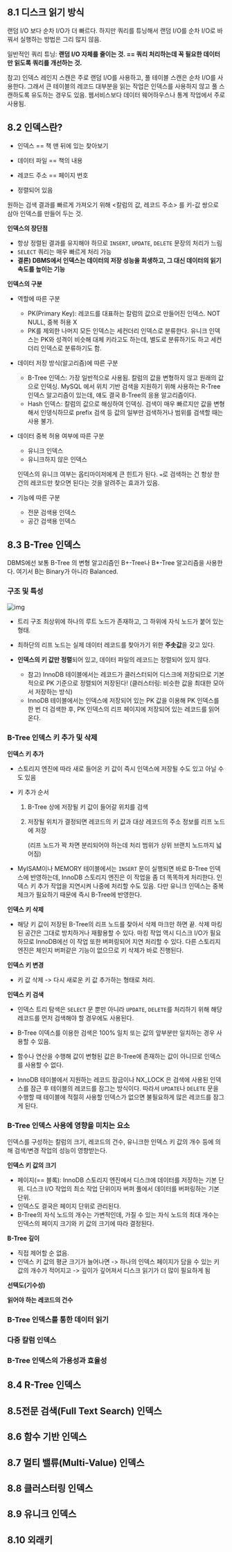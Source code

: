 ## 8.1 디스크 읽기 방식

랜덤 I/O 보다 순차 I/O가 더 빠르다. 하지만 쿼리를 튜닝해서 랜덤 I/O를 순차 I/O로 바꿔서 실행하는 방법은 그리 많지 않음.

일반적인 쿼리 튜닝: **랜덤 I/O 자체를 줄이는 것. == 쿼리 처리하는데 꼭 필요한 데이터만 읽도록 쿼리를 개선하는 것.**

참고) 인덱스 레인지 스캔은 주로 랜덤 I/O를 사용하고, 풀 테이블 스캔은 순차 I/O를 사용한다. 그래서 큰 테이블의 레코드 대부분을 읽는 작업은 인덱스를 사용하지 않고 풀 스캔하도록 유도하는 경우도 있음. 웹서비스보다 데이터 웨어하우스나 통계 작업에서 주로 사용됨.



## 8.2 인덱스란?

- 인덱스 == 책 맨 뒤에 있는 찾아보기

- 데이터 파일 == 책의 내용
- 레코드 주소 == 페이지 번호

- 정렬되어 있음

원하는 검색 결과를 빠르게 가져오기 위해 <칼럼의 값, 레코드 주소> 를 키-값 쌍으로 삼아 인덱스를 만들어 두는 것.



**인덱스의 장단점**

- 항상 정렬된 결과를 유지해야 하므로 `INSERT`, `UPDATE`, `DELETE` 문장의 처리가 느림
- `SELECT` 쿼리는 매우 빠르게 처리 가능
- **결론) DBMS에서 인덱스는 데이터의 저장 성능을 희생하고, 그 대신 데이터의 읽기 속도를 높이는 기능**



**인덱스의 구분**

- 역할에 따른 구분

  - PK(Primary Key): 레코드를 대표하는 칼럼의 값으로 만들어진 인덱스. NOT NULL, 중복 허용 X
  - PK를 제외한 나머지 모든 인덱스는 세컨더리 인덱스로 분류한다. 유니크 인덱스는 PK와 성격이 비슷해 대체 키라고도 하는데, 별도로 분류하기도 하고 세컨더리 인덱스로 분류하기도 함.

- 데이터 저장 방식(알고리즘)에 따른 구분

  - B-Tree 인덱스: 가장 일반적으로 사용됨. 칼럼의 값을 변형하지 않고 원래의 값으로 인덱싱. MySQL 에서 위치 기반 검색을 지원하기 위해 사용하는 R-Tree 인덱스 알고리즘이 있는데, 얘도 결국 B-Tree의 응용 알고리즘이다.
  - Hash 인덱스: 칼럼의 값으로 해싱하여 인덱싱. 검색이 매우 빠르지만 값을 변형해서 인뎅식하므로 prefix 검색 등 값의 일부만 검색하거나 범위를 검색할 때는 사용 불가.

- 데이터 중복 허용 여부에 따른 구분

  - 유니크 인덱스
  - 유니크하지 않은 인덱스

  인덱스의 유니크 여부는 옵티마이저에게 큰 힌트가 된다. `=`로 검색하는 건 항상 한 건의 레코드만 찾으면 된다는 것을 알려주는 효과가 있음.

- 기능에 따른 구분

  - 전문 검색용 인덱스
  - 공간 검색용 인덱스



## 8.3 B-Tree 인덱스

DBMS에선 보통 B-Tree 의 변형 알고리즘인 B+-Tree나 B*-Tree 알고리즘을 사용한다. 여기서 B는 Binary가 아니라 Balanced.



### 구조 및 특성

![img](https://upload.wikimedia.org/wikipedia/commons/thumb/6/65/B-tree.svg/400px-B-tree.svg.png)

- 트리 구조 최상위에 하나의 루트 노드가 존재하고, 그 하위에 자식 노드가 붙어 있는 형태. 

- 최하단의 리프 노드는 실제 데이터 레코드를 찾아가기 위한 **주솟값**을 갖고 있다.

- **인덱스의 키 값만 정렬**되어 있고, 데이터 파일의 레코드는 정렬되어 있지 않다.
  - 참고) InnoDB 테이블에서는 레코드가 클러스터되어 디스크에 저장되므로 기본적으로 PK 기준으로 정렬되어 저장된다! (클러스터링: 비슷한 값을 최대한 모아서 저장하는 방식)
  - InnoDB 테이블에서는 인덱스에 저장되어 있는 PK 값을 이용해 PK 인덱스를 한 번 더 검색한 후, PK 인덱스의 리프 페이지에 저장되어 있는 레코드를 읽어 온다.



### B-Tree 인덱스 키 추가 및 삭제

**인덱스 키 추가**

- 스토리지 엔진에 따라 새로 들어온 키 값이 즉시 인덱스에 저장될 수도 있고 아닐 수도 있음

- 키 추가 순서

  1. B-Tree 상에 저장될 키 값이 들어갈 위치를 검색

  2. 저장될 위치가 결정되면 레코드의 키 값과 대상 레코드의 주소 정보를 리프 노드에 저장

     (리프 노드가 꽉 차면 분리되어야 하는데 처리 범위가 상위 브랜치 노드까지 넓어짐)

- MyISAM이나 MEMORY 테이블에서는 `INSERT` 문이 실행되면 바로 B-Tree 인덱스에 반영하는데, InnoDB 스토리지 엔진은 이 작업을 좀 더 똑똑하게 처리한다. 인덱스 키 추가 작업을 지연시켜 나중에 처리할 수도 있음. 다만 유니크 인덱스는 중복 체크가 필요하기 때문에 즉시 B-Tree에 반영한다.



**인덱스 키 삭제**

- 해당 키 값이 저장된 B-Tree의 리프 노드를 찾아서 삭제 마크만 하면 끝. 삭제 마킹된 공간은 그대로 방치하거나 재활용할 수 있다. 마킹 작업 역시 디스크 I/O가 필요하므로 InnoDB에선  이 작업 또한 버퍼링되어 지연 처리할 수 있다. 다른 스토리지 엔진은 체인지 버퍼같은 기능이 없으므로 키 삭제가 바로 진행된다.



**인덱스 키 변경**

- 키 값 삭제 -> 다시 새로운 키 값 추가하는 형태로 처리.



**인덱스 키 검색**

- 인덱스 트리 탐색은 `SELECT` 문 뿐만 아니라 `UPDATE`, `DELETE`를 처리하기 위해 해당 레코드를 먼저 검색해야 할 경우에도 사용된다.

- B-Tree 이덱스를 이용한 검색은 100% 일치 또는 값의 앞부분만 일치하는 경우 사용할 수 있음.

- 함수나 연산을 수행해 값이 변형된 값은 B-Tree에 존재하는 값이 아니므로 인덱스를 사용할 수 없다.

- InnoDB 테이블에서 지원하는 레코드 잠금이나 NX_LOCK 은 검색에 사용된 인덱스를 잠근 후 테이블의 레코드를 잠그는 방식이다. 따라서 `UPDATE`나 `DELETE` 문을 수행할 때 테이블에 적절히 사용할 인덱스가 없으면 불필요하게 많은 레코드를 잠그게 된다.



### B-Tree 인덱스 사용에 영향을 미치는 요소

인덱스를 구성하는 칼럼의 크기, 레코드의 건수, 유니크한 인덱스 키 값의 개수 등에 의해 검색/변경 작업의 성능이 영향받는다.



**인덱스 키 값의 크기**

- 페이지(== 블록): InnoDB 스토리지 엔진에서 디스크에 데이터를 저장하는 기본 단위. 디스크 I/O 작업의 최소 작업 단위이자 버퍼 풀에서 데이터를 버퍼링하는 기본 단위.
- 인덱스도 결국은 페이지 단위로 관리된다.
- B-Tree의 자식 노드의 개수는 가변적인데, 가질 수 있는 자식 노드의 최대 개수는 인덱스의 페이지 크기와 키 값의 크기에 따라 결정된다.



**B-Tree 깊이**

- 직접 제어할 순 없음.
- 인덱스 키 값의 평균 크기가 늘어나면 -> 하나의 인덱스 페이지가 담을 수 있는 키 값의 개수가 적어지고 -> 깊이가 깊어져서 디스크 읽기가 더 많이 필요하게 됨



**선택도(기수성)**



**읽어야 하는 레코드의 건수**







### B-Tree 인덱스를 통한 데이터 읽기





### 다중 칼럼 인덱스





### B-Tree 인덱스의 가용성과 효율성





















## 8.4 R-Tree 인덱스





## 8.5전문 검색(Full Text Search) 인덱스





## 8.6 함수 기반 인덱스







## 8.7 멀티 밸류(Multi-Value) 인덱스





## 8.8 클러스터링 인덱스





## 8.9 유니크 인덱스





## 8.10 외래키